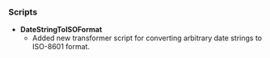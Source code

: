 ### Scripts
- __DateStringToISOFormat__
    - Added new transformer script for converting arbitrary date strings to ISO-8601 format.
